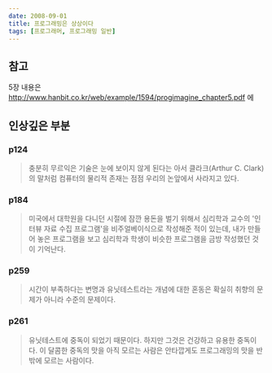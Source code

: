 ```yaml
---
date: 2008-09-01
title: 프로그래밍은 상상이다
tags: [프로그래머, 프로그래밍 일반]
---
```


## 참고
5장 내용은 <http://www.hanbit.co.kr/web/example/1594/progimagine_chapter5.pdf> 에


## 인상깊은 부분
### p124
> 충분히 무르익은 기술은 눈에 보이지 않게 된다는 아서 클라크(Arthur C. Clark)의 말처럼 컴퓨터의 물리적 존재는 점점 우리의 논앞에서 사라지고 있다.

### p184
> 미국에서 대학원을 다니던 시절에 잠깐 용돈을 벌기 위해서 심리학과 교수의 '인터뷰 자료 수집 프로그램'을 비주얼베이식으로 작성해준 적이 있는데, 
> 내가 만들어 놓은 프로그램을 보고 심리학과 학생이 비슷한 프로그램을 금방 작성했던 것이 기억난다.

### p259
> 시간이 부족하다는 변명과 유닛테스트라는 개념에 대한 혼동은 확실히 취향의 문제가 아니라 수준의 문제이다.

### p261
> 유닛테스트에 중독이 되었기 때문이다. 하지만 그것은 건강하고 유용한 중독이다. 이 달콤한 중독의 맛을 아직 모르는 사람은 안타깝게도 프로그래밍의 맛을 반밖에 모르는 사람이다.
